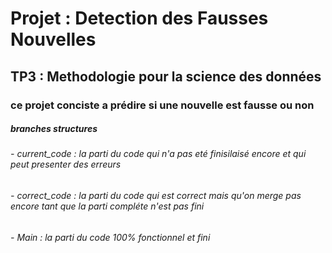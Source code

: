 # Projet : Detection des Fausses Nouvelles
## TP3 : Methodologie pour la science des données

### ce projet conciste a prédire si une nouvelle est fausse ou non 




##### branches structures
###### - current_code : la parti du code qui n'a pas eté finisilaisé encore et qui peut presenter des erreurs
###### - correct_code : la parti du code qui est correct mais qu'on merge pas encore tant que la parti compléte n'est pas fini
###### - Main : la parti du code 100% fonctionnel et fini 

